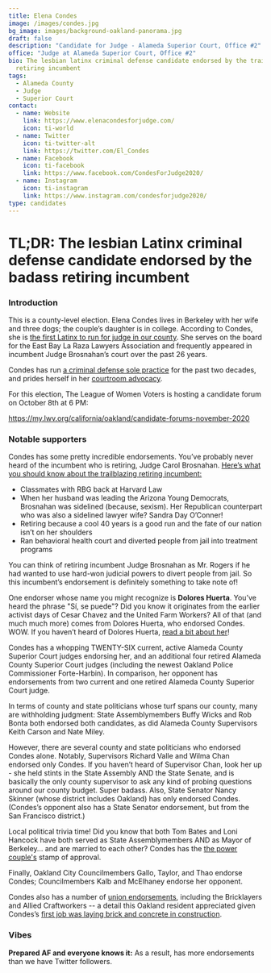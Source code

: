 ```yaml
---
title: Elena Condes
image: /images/condes.jpg
bg_image: images/background-oakland-panorama.jpg
draft: false
description: "Candidate for Judge - Alameda Superior Court, Office #2"
office: "Judge at Alameda Superior Court, Office #2"
bio: The lesbian latinx criminal defense candidate endorsed by the trailblazing
  retiring incumbent
tags:
  - Alameda County
  - Judge
  - Superior Court
contact:
  - name: Website
    link: https://www.elenacondesforjudge.com/
    icon: ti-world
  - name: Twitter
    icon: ti-twitter-alt
    link: https://twitter.com/El_Condes
  - name: Facebook
    icon: ti-facebook
    link: https://www.facebook.com/CondesForJudge2020/
  - name: Instagram
    icon: ti-instagram
    link: https://www.instagram.com/condesforjudge2020/
type: candidates
---
```

# TL;DR: The lesbian Latinx criminal defense candidate endorsed by the badass retiring incumbent

### Introduction

This is a county-level election. Elena Condes lives in Berkeley with her wife and three dogs; the couple’s daughter is in college. According to Condes, she is [the first Latinx to run for judge in our county](https://www.elenacondesforjudge.com/about.html). She serves on the board for the East Bay La Raza Lawyers Association and frequently appeared in incumbent Judge Brosnahan’s court over the past 26 years.

Condes has run [a criminal defense sole practice](https://www.mercurynews.com/2020/01/14/editorial-elect-elena-condes-for-alameda-superior-court-judge/) for the past two decades, and prides herself in her [courtroom advocacy](https://www.mercurynews.com/2020/01/14/editorial-elect-elena-condes-for-alameda-superior-court-judge/).

For this election, The League of Women Voters is hosting a candidate forum on October 8th at 6 PM:

https://my.lwv.org/california/oakland/candidate-forums-november-2020

### Notable supporters

Condes has some pretty incredible endorsements. You’ve probably never heard of the incumbent who is retiring, Judge Carol Brosnahan. [Here’s what you should know about the trailblazing retiring incumbent:](https://www.sfchronicle.com/crime/article/Alameda-County-judge-celebrates-40-years-on-14072589.php)

* Classmates with RBG back at Harvard Law
* When her husband was leading the Arizona Young Democrats, Brosnahan was sidelined (because, sexism). Her Republican counterpart who was also a sidelined lawyer wife? Sandra Day O’Conner!
* Retiring because a cool 40 years is a good run and the fate of our nation isn’t on her shoulders
* Ran behavioral health court and diverted people from jail into treatment programs

You can think of retiring incumbent Judge Brosnahan as Mr. Rogers if he had wanted to use hard-won judicial powers to divert people from jail. So this incumbent’s endorsement is definitely something to take note of!

One endorser whose name you might recognize is **Dolores Huerta**. You’ve heard the phrase "Sí, se puede"? Did you know it originates from the earlier activist days of Cesar Chavez and the United Farm Workers? All of that (and much much more) comes from Dolores Huerta, who endorsed Condes. WOW. If you haven’t heard of Dolores Huerta, [read a bit about her](https://en.wikipedia.org/wiki/Dolores_Huerta)!

Condes has a whopping TWENTY-SIX current, active Alameda County Superior Court judges endorsing her, and an additional four retired Alameda County Superior Court judges (including the newest Oakland Police Commissioner Forte-Harbin). In comparison, her opponent has endorsements from two current and one retired Alameda County Superior Court judge.

In terms of county and state politicians whose turf spans our county, many are withholding judgment: State Assemblymembers Buffy Wicks and Rob Bonta both endorsed both candidates, as did Alameda County Supervisors Keith Carson and Nate Miley.

However, there are several county and state politicians who endorsed Condes alone. Notably, Supervisors Richard Valle and Wilma Chan endorsed only Condes. If you haven’t heard of Supervisor Chan, look her up - she held stints in the State Assembly AND the State Senate, and is basically the only county supervisor to ask any kind of probing questions around our county budget. Super badass. Also, State Senator Nancy Skinner (whose district includes Oakland) has only endorsed Condes. (Condes’s opponent also has a State Senator endorsement, but from the San Francisco district.)

Local political trivia time! Did you know that both Tom Bates and Loni Hancock have both served as State Assemblymembers AND as Mayor of Berkeley… and are married to each other? [](http://www.oaklandmagazine.com/November-2016/The-Original-Power-Couple/index.php?cparticle=1&siarticle=0)Condes has the [the power couple's](http://www.oaklandmagazine.com/November-2016/The-Original-Power-Couple/index.php?cparticle=1&siarticle=0) stamp of approval.

Finally, Oakland City Councilmembers Gallo, Taylor, and Thao endorse Condes; Councilmembers Kalb and McElhaney endorse her opponent.

Condes also has a number of [union endorsements](https://www.elenacondesforjudge.com/endorsements.html), including the Bricklayers and Allied Craftworkers -- a detail this Oakland resident appreciated given Condes’s [first job was laying brick and concrete in construction](https://ballotpedia.org/Elena_Condes).

### Vibes

**Prepared AF and everyone knows it:** As a result, has more endorsements than we have Twitter followers.